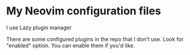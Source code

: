 # My Neovim configuration files

I use Lazy plugin manager

There are some configured plugins in the repo that I don't use. Look for "enabled" option. You can enable them if you'd like.
